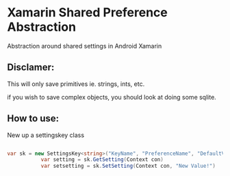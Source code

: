 Xamarin Shared Preference Abstraction
==================

Abstraction around shared settings in Android Xamarin

## Disclamer:

This will only save primitives ie. strings, ints, etc.

if you wish to save complex objects, you should look at doing some sqlite.


## How to use:

New up a settingskey class

````c#

var sk = new SettingsKey<string>("KeyName", "PreferenceName", "DefaultValuehere");
           var setting = sk.GetSetting(Context con)
		   var setsetting = sk.SetSetting(Context con, "New Value!")

````
